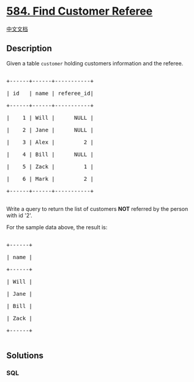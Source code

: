 # [584. Find Customer Referee](https://leetcode.com/problems/find-customer-referee)

[中文文档](/solution/0500-0599/0584.Find%20Customer%20Referee/README.md)

## Description

<p>Given a table <code>customer</code> holding customers information and the referee.</p>



<pre>

+------+------+-----------+

| id   | name | referee_id|

+------+------+-----------+

|    1 | Will |      NULL |

|    2 | Jane |      NULL |

|    3 | Alex |         2 |

|    4 | Bill |      NULL |

|    5 | Zack |         1 |

|    6 | Mark |         2 |

+------+------+-----------+

</pre>



<p>Write a query to return the list of customers <b>NOT</b> referred by the person with id &#39;2&#39;.</p>



<p>For the sample data above, the result is:</p>



<pre>

+------+

| name |

+------+

| Will |

| Jane |

| Bill |

| Zack |

+------+

</pre>



## Solutions

<!-- tabs:start -->

### **SQL**

```sql

```

<!-- tabs:end -->